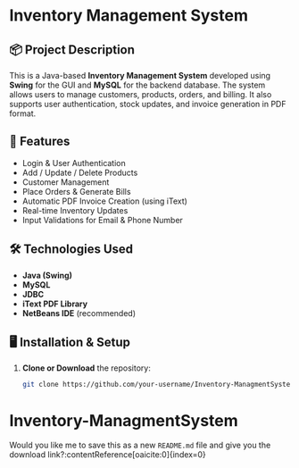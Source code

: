 # Inventory Management System

## 📦 Project Description

This is a Java-based **Inventory Management System** developed using **Swing** for the GUI and **MySQL** for the backend database. The system allows users to manage customers, products, orders, and billing. It also supports user authentication, stock updates, and invoice generation in PDF format.

## 🚀 Features

- Login & User Authentication
- Add / Update / Delete Products
- Customer Management
- Place Orders & Generate Bills
- Automatic PDF Invoice Creation (using iText)
- Real-time Inventory Updates
- Input Validations for Email & Phone Number

## 🛠️ Technologies Used

- **Java (Swing)**
- **MySQL**
- **JDBC**
- **iText PDF Library**
- **NetBeans IDE** (recommended)

## 🖥️ Installation & Setup

1. **Clone or Download** the repository:
   ```bash
   git clone https://github.com/your-username/Inventory-ManagmentSystem.git
# Inventory-ManagmentSystem





Would you like me to save this as a new `README.md` file and give you the download link? ​:contentReference[oaicite:0]{index=0}​
